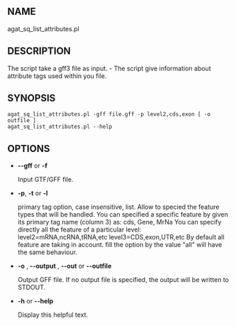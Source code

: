 ## NAME

agat\_sq\_list\_attributes.pl

## DESCRIPTION

The script take a gff3 file as input. -
The script give information about attribute tags used within you file.

## SYNOPSIS

```
agat_sq_list_attributes.pl -gff file.gff -p level2,cds,exon [ -o outfile ]
agat_sq_list_attributes.pl --help
```

## OPTIONS

- **--gff** or **-f**

    Input GTF/GFF file.

- **-p**,  **-t** or  **-l**

    primary tag option, case insensitive, list. Allow to specied the feature types that will be handled.
    You can specified a specific feature by given its primary tag name (column 3) as: cds, Gene, MrNa
    You can specify directly all the feature of a particular level:
          level2=mRNA,ncRNA,tRNA,etc
          level3=CDS,exon,UTR,etc
    By default all feature are taking in account. fill the option by the value "all" will have the same behaviour.

- **-o** , **--output** , **--out** or **--outfile**

    Output GFF file.  If no output file is specified, the output will be
    written to STDOUT.

- **-h** or **--help**

    Display this helpful text.

